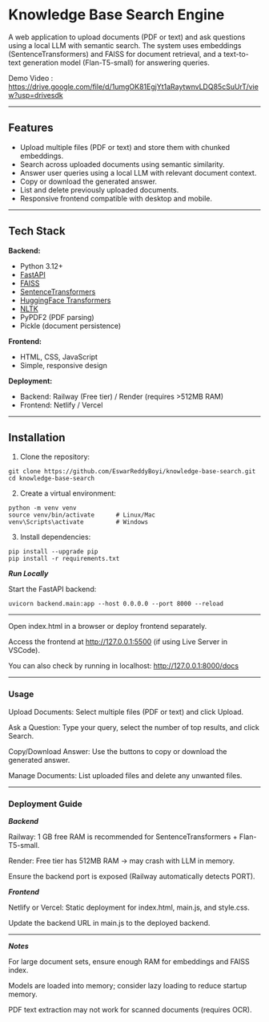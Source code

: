 # Knowledge Base Search Engine

A web application to upload documents (PDF or text) and ask questions using a local LLM with semantic search. The system uses embeddings (SentenceTransformers) and FAISS for document retrieval, and a text-to-text generation model (Flan-T5-small) for answering queries.


Demo Video : https://drive.google.com/file/d/1umgOK81EgjYt1aRaytwnvLDQ85cSuUrT/view?usp=drivesdk

---

## Features

- Upload multiple files (PDF or text) and store them with chunked embeddings.
- Search across uploaded documents using semantic similarity.
- Answer user queries using a local LLM with relevant document context.
- Copy or download the generated answer.
- List and delete previously uploaded documents.
- Responsive frontend compatible with desktop and mobile.

---

## Tech Stack

**Backend:**

- Python 3.12+
- [FastAPI](https://fastapi.tiangolo.com/)
- [FAISS](https://github.com/facebookresearch/faiss)
- [SentenceTransformers](https://www.sbert.net/)
- [HuggingFace Transformers](https://huggingface.co/docs/transformers/index)
- [NLTK](https://www.nltk.org/)
- PyPDF2 (PDF parsing)
- Pickle (document persistence)

**Frontend:**

- HTML, CSS, JavaScript
- Simple, responsive design

**Deployment:**

- Backend: Railway (Free tier) / Render (requires >512MB RAM)
- Frontend: Netlify / Vercel

---

## Installation

1. Clone the repository:

`````
git clone https://github.com/EswarReddyBoyi/knowledge-base-search.git
cd knowledge-base-search
``````

2. Create a virtual environment:
````
python -m venv venv
source venv/bin/activate      # Linux/Mac
venv\Scripts\activate         # Windows
````

3. Install dependencies:
````
pip install --upgrade pip
pip install -r requirements.txt
````

***Run Locally***

Start the FastAPI backend:
````
uvicorn backend.main:app --host 0.0.0.0 --port 8000 --reload
````


------------------

Open index.html in a browser or deploy frontend separately.

Access the frontend at http://127.0.0.1:5500 (if using Live Server in VSCode).

You can also check by running in localhost: http://127.0.0.1:8000/docs

-------------------
### Usage

Upload Documents: Select multiple files (PDF or text) and click Upload.

Ask a Question: Type your query, select the number of top results, and click Search.

Copy/Download Answer: Use the buttons to copy or download the generated answer.

Manage Documents: List uploaded files and delete any unwanted files.

-----------------

### Deployment Guide
***Backend***

Railway: 1 GB free RAM is recommended for SentenceTransformers + Flan-T5-small.

Render: Free tier has 512MB RAM → may crash with LLM in memory.

Ensure the backend port is exposed (Railway automatically detects PORT).

***Frontend***

Netlify or Vercel: Static deployment for index.html, main.js, and style.css.

Update the backend URL in main.js to the deployed backend.

---------------------

***Notes***

For large document sets, ensure enough RAM for embeddings and FAISS index.

Models are loaded into memory; consider lazy loading to reduce startup memory.

PDF text extraction may not work for scanned documents (requires OCR).


